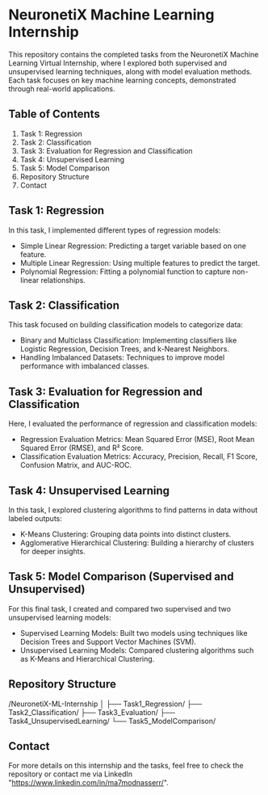 # NeuronetiX Machine Learning Internship
This repository contains the completed tasks from the NeuronetiX Machine Learning Virtual Internship, where I explored both supervised and unsupervised learning techniques, along with model evaluation methods. Each task focuses on key machine learning concepts, demonstrated through real-world applications.

## Table of Contents

1. Task 1: Regression
2. Task 2: Classification
3. Task 3: Evaluation for Regression and Classification
4. Task 4: Unsupervised Learning
5. Task 5: Model Comparison
6. Repository Structure
7. Contact

## Task 1: Regression
In this task, I implemented different types of regression models:

- Simple Linear Regression: Predicting a target variable based on one feature.
- Multiple Linear Regression: Using multiple features to predict the target.
- Polynomial Regression: Fitting a polynomial function to capture non-linear relationships.

## Task 2: Classification
This task focused on building classification models to categorize data:

- Binary and Multiclass Classification: Implementing classifiers like Logistic Regression, Decision Trees, and k-Nearest Neighbors.
- Handling Imbalanced Datasets: Techniques to improve model performance with imbalanced classes.


## Task 3: Evaluation for Regression and Classification
Here, I evaluated the performance of regression and classification models:

- Regression Evaluation Metrics: Mean Squared Error (MSE), Root Mean Squared Error (RMSE), and R² Score.
- Classification Evaluation Metrics: Accuracy, Precision, Recall, F1 Score, Confusion Matrix, and AUC-ROC.

## Task 4: Unsupervised Learning
In this task, I explored clustering algorithms to find patterns in data without labeled outputs:

- K-Means Clustering: Grouping data points into distinct clusters.
- Agglomerative Hierarchical Clustering: Building a hierarchy of clusters for deeper insights.

## Task 5: Model Comparison (Supervised and Unsupervised)
For this final task, I created and compared two supervised and two unsupervised learning models:

- Supervised Learning Models: Built two models using techniques like Decision Trees and Support Vector Machines (SVM).
- Unsupervised Learning Models: Compared clustering algorithms such as K-Means and Hierarchical Clustering.


## Repository Structure

/NeuronetiX-ML-Internship
│
├── Task1_Regression/
├── Task2_Classification/
├── Task3_Evaluation/
├── Task4_UnsupervisedLearning/
└── Task5_ModelComparison/



## Contact
For more details on this internship and the tasks, feel free to check the repository or contact me via LinkedIn "https://www.linkedin.com/in/ma7modnasserr/".

